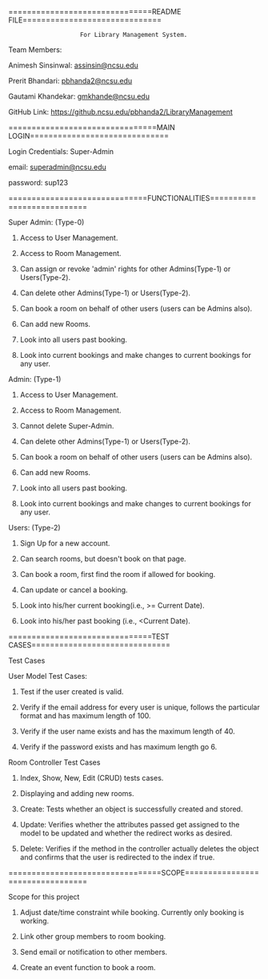 ===============================README FILE==============================

						For Library Management System.

Team Members:

Animesh Sinsinwal: 	assinsin@ncsu.edu

Prerit Bhandari: 	pbhanda2@ncsu.edu

Gautami Khandekar: gmkhande@ncsu.edu

GitHub Link: https://github.ncsu.edu/pbhanda2/LibraryManagement

================================MAIN LOGIN==============================

Login Credentials: Super-Admin 

email: superadmin@ncsu.edu

password: sup123

==============================FUNCTIONALITIES===========================

Super Admin: (Type-0)

1. Access to User Management.

2. Access to Room Management.

3. Can assign or revoke 'admin' rights for other Admins(Type-1) or Users(Type-2).

4. Can delete other Admins(Type-1) or Users(Type-2).

5. Can book a room on behalf of other users (users can be Admins also).

6. Can add new Rooms.

7. Look into all users past booking.

8. Look into current bookings and make changes to current bookings for any user.



Admin: (Type-1)

1. Access to User Management.

2. Access to Room Management.

3. Cannot delete Super-Admin.

4. Can delete other Admins(Type-1) or Users(Type-2).

5. Can book a room on behalf of other users (users can be Admins also).

6. Can add new Rooms.

7. Look into all users past booking.

8. Look into current bookings and make changes to current bookings for any user.



Users: (Type-2)

1. Sign Up for a new account.

2. Can search rooms, but doesn't book on that page.

3. Can book a room, first find the room if allowed for booking.

4. Can update or cancel a booking.

5. Look into his/her current booking(i.e., >= Current Date).

6. Look into his/her past booking (i.e., <Current Date).


===============================TEST CASES==============================

Test Cases

User Model Test Cases:

1. Test if the user created is valid.

2. Verify if the email address for every user is unique, follows the particular format and has maximum length of 100.

3. Verify if the user name exists and has the maximum length of 40.

4. Verify if the password exists and has maximum length go 6.


Room Controller Test Cases

1. Index, Show, New, Edit (CRUD) tests cases.

2. Displaying and adding new rooms.

3. Create: Tests whether an object is successfully created and stored.

4. Update: Verifies whether the attributes passed get assigned to the model to be updated and whether the redirect works as desired.

5. Delete: Verifies if the method in the controller actually deletes the object and confirms that the user is redirected to the index if true.


=================================SCOPE=================================

Scope for this project

1. Adjust date/time constraint while booking. Currently only booking is working.

2. Link other group members to room booking.

3. Send email or notification to other members.

4. Create an event function to book a room.

